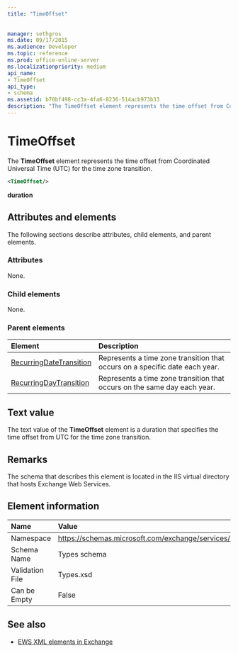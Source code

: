 ```yaml
---
title: "TimeOffset"
 
 
manager: sethgros
ms.date: 09/17/2015
ms.audience: Developer
ms.topic: reference
ms.prod: office-online-server
ms.localizationpriority: medium
api_name:
- TimeOffset
api_type:
- schema
ms.assetid: b70bf498-cc3a-4fa6-8236-514acb973b33
description: "The TimeOffset element represents the time offset from Coordinated Universal Time (UTC) for the time zone transition."
---
```


# TimeOffset

The **TimeOffset** element represents the time offset from Coordinated Universal Time (UTC) for the time zone transition. 
  
```XML
<TimeOffset/>
```

 **duration**
## Attributes and elements

The following sections describe attributes, child elements, and parent elements.
  
### Attributes

None.
  
### Child elements

None.
  
### Parent elements

|**Element**|**Description**|
|:-----|:-----|
|[RecurringDateTransition](recurringdatetransition.md) <br/> |Represents a time zone transition that occurs on a specific date each year.  <br/> |
|[RecurringDayTransition](recurringdaytransition.md) <br/> |Represents a time zone transition that occurs on the same day each year.  <br/> |
   
## Text value

The text value of the **TimeOffset** element is a duration that specifies the time offset from UTC for the time zone transition. 
  
## Remarks

The schema that describes this element is located in the IIS virtual directory that hosts Exchange Web Services.
  
## Element information

|**Name**|**Value**|
|:-----|:-----|
|Namespace  <br/> |https://schemas.microsoft.com/exchange/services/2006/types  <br/> |
|Schema Name  <br/> |Types schema  <br/> |
|Validation File  <br/> |Types.xsd  <br/> |
|Can be Empty  <br/> |False  <br/> |
   
## See also



- [EWS XML elements in Exchange](ews-xml-elements-in-exchange.md)


